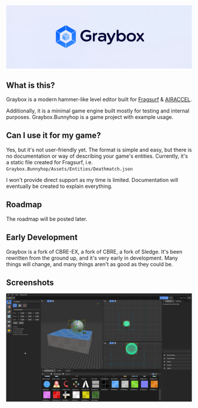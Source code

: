 ![alt text](_branding/github-banner.png)

## What is this?

Graybox is a modern hammer-like level editor built for [Fragsurf](https://store.steampowered.com/app/1033410/Fragsurf/) & [AIRACCEL](https://github.com/fragsurf/airaccel).

Additionally, it is a minimal game engine built mostly for testing and internal purposes.  Graybox.Bunnyhop is a game project with example usage.

## Can I use it for my game?

Yes, but it's not user-friendly yet.  The format is simple and easy, but there is no documentation or way of describing your game's entities. Currently, it's a static file created for Fragsurf, i.e. `Graybox.Bunnyhop/Assets/Entities/Deathmatch.json`

I won't provide direct support as my time is limited.  Documentation will eventually be created to explain everything.

## Roadmap

The roadmap will be posted later.

## Early Development

Graybox is a fork of CBRE-EX, a fork of CBRE, a fork of Sledge.  It's been rewritten from the ground up, and it's very early in development. Many things will change, and many things aren't as good as they could be.

## Screenshots

![Graybox Screenshot](_branding/screenshot_1.png)
